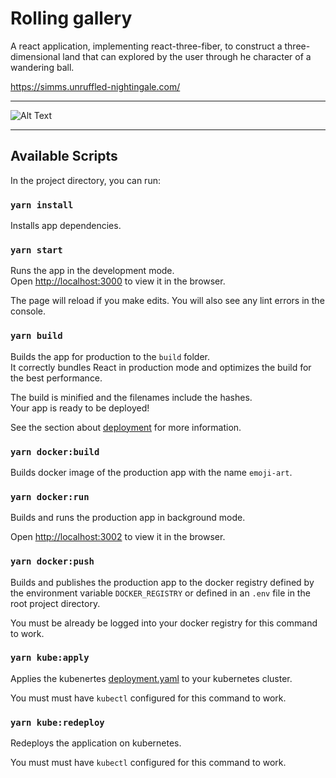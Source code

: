 # Rolling gallery

A react application, implementing react-three-fiber, to construct a three-dimensional land that can
explored by the user through he character of a wandering ball.

https://simms.unruffled-nightingale.com/


-------

![Alt Text](./docs/demo.gif)

-------


## Available Scripts

In the project directory, you can run:

### `yarn install`

Installs app dependencies.

### `yarn start`

Runs the app in the development mode.\
Open [http://localhost:3000](http://localhost:3000) to view it in the browser.

The page will reload if you make edits.
You will also see any lint errors in the console.

### `yarn build`

Builds the app for production to the `build` folder.\
It correctly bundles React in production mode and optimizes the build for the best performance.

The build is minified and the filenames include the hashes.\
Your app is ready to be deployed!

See the section about [deployment](https://facebook.github.io/create-react-app/docs/deployment) for more information.

### `yarn docker:build`

Builds docker image of the production app with the name `emoji-art`.


### `yarn docker:run`

Builds and runs the production app in background mode. 

Open [http://localhost:3002](http://localhost:3002) to view it in the browser.

### `yarn docker:push`

Builds and publishes the production app to the docker registry defined by the environment variable `DOCKER_REGISTRY`
or defined in an `.env` file in the root project directory.

You must be already be logged into your docker registry for this command to work. 

### `yarn kube:apply`

Applies the kubenertes [deployment.yaml](./kube/deployment.yaml) to your kubernetes cluster.

You must must have `kubectl` configured for this command to work.

### `yarn kube:redeploy`

Redeploys the application on kubernetes.

You must must have `kubectl` configured for this command to work.
